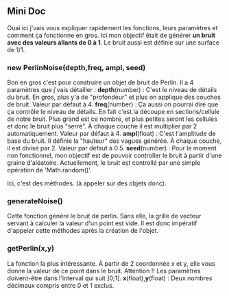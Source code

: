 ## Mini Doc
Ouai ici j'vais vous expliquer rapidement les fonctions, leurs paramètres et comment ça fonctionne en gros.
Ici mon objectif était de générer **un bruit avec des valeurs allants de 0 à 1**.
Le bruit aussi est définie sur une surface de 1/1. 

### new PerlinNoise(depth,freq, ampl, seed)
Bon en gros c'est pour construire un objet de bruit de Perlin. 
Il a 4 paramètres que j'vais détailler :
**depth**(number) : C'est le niveau de détails du bruit. En gros, plus y'a de "profondeur" et plus on applique des couches de bruit.
Valeur par défaut à 4.
**freq**(number) : Ça aussi on pourrai dire que ça contrôle le niveau de détails. En fait c'est la découpe en sections/cellule de notre bruit. Plus grand est ce nombre, et plus petites seront les cellules et donc le bruit plus "serré". À chaque couche il est multiplier par 2 automatiquement.
Valeur par défaut à 4. 
**ampl**(float) : C'est l'amplitude de base du bruit. Il définie la "hauteur" des vagues générée. À chaque couche, il est divisé par 2.
Valeur par défaut à 0.5.
**seed**(number) : Pour le moment non fonctionnel, mon objectif est de pouvoir controller le bruit à partir d'une graine d'aléatoire. Actuellement, le bruit est controllé par une simple opération de 'Math.random()'.

Ici, c'est des méthodes. (à appeler sur des objets donc).
### generateNoise()
Cette fonction génère le bruit de perlin.
Sans elle, la grille de vecteur servant à calculer la valeur d'un point est vide. Il est donc impératif d'appeler cette méthodes après la création de l'objet.

### getPerlin(x,y)
La fonction la plus intéressante.
À partir de 2 coordonnée x et y, elle vous donne la valeur de ce point dans le bruit. 
Attention !! Les paramètres doivent-être dans l'interval qui suit \]0;1\[.
**x**(float),**y**(float) : Deux nombres décimaux compris entre 0 et 1 exclus.

